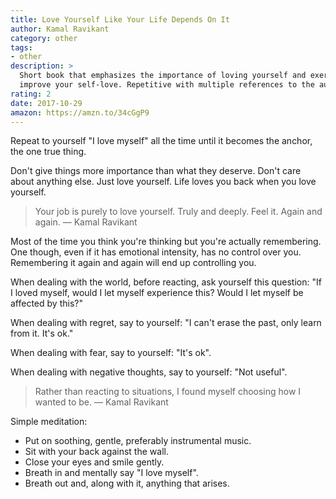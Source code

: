 ```yaml
---
title: Love Yourself Like Your Life Depends On It
author: Kamal Ravikant
category: other
tags:
- other
description: >
  Short book that emphasizes the importance of loving yourself and exercises to
  improve your self-love. Repetitive with multiple references to the author.
rating: 2
date: 2017-10-29
amazon: https://amzn.to/34cGgP9
---
```


Repeat to yourself "I love myself" all the time until it becomes the anchor, the
one true thing.

Don't give things more importance than what they deserve. Don't care about
anything else. Just love yourself. Life loves you back when you love yourself.

> Your job is purely to love yourself. Truly and deeply. Feel it. Again and
> again. — Kamal Ravikant

Most of the time you think you're thinking but you're actually remembering. One
though, even if it has emotional intensity, has no control over you. Remembering
it again and again will end up controlling you.

When dealing with the world, before reacting, ask yourself this question: "If I
loved myself, would I let myself experience this? Would I let myself be affected
by this?"

When dealing with regret, say to yourself: "I can't erase the past, only learn
from it. It's ok."

When dealing with fear, say to yourself: "It's ok".

When dealing with negative thoughts, say to yourself: "Not useful".

> Rather than reacting to situations, I found myself choosing how I wanted to
> be. — Kamal Ravikant

Simple meditation:

* Put on soothing, gentle, preferably instrumental music.
* Sit with your back against the wall.
* Close your eyes and smile gently.
* Breath in and mentally say "I love myself".
* Breath out and, along with it, anything that arises.
